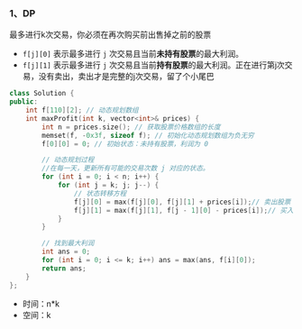 ### 1、DP

最多进行k次交易，你必须在再次购买前出售掉之前的股票

- `f[j][0]` 表示最多进行 `j` 次交易且当前**未持有股票**的最大利润。
- `f[j][1]` 表示最多进行 `j` 次交易且当前**持有股票**的最大利润。正在进行第j次交易，没有卖出，卖出才是完整的j次交易，留了个小尾巴

```cpp 
class Solution {
public:
    int f[110][2]; // 动态规划数组
    int maxProfit(int k, vector<int>& prices) {
        int n = prices.size(); // 获取股票价格数组的长度
        memset(f, -0x3f, sizeof f); // 初始化动态规划数组为负无穷
        f[0][0] = 0; // 初始状态：未持有股票，利润为 0

        // 动态规划过程
        //在每一天，更新所有可能的交易次数 j 对应的状态。
        for (int i = 0; i < n; i++) {
            for (int j = k; j; j--) {
                // 状态转移方程
                f[j][0] = max(f[j][0], f[j][1] + prices[i]);// 卖出股票（已经进行了j次交易并且现在手上有股票，要把第j次交易完成）
                f[j][1] = max(f[j][1], f[j - 1][0] - prices[i]);// 买入股票
            }
        }

        // 找到最大利润
        int ans = 0;
        for (int i = 0; i <= k; i++) ans = max(ans, f[i][0]);
        return ans;
    }
};
```

- 时间：n*k
- 空间：k
